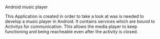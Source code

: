 Android music player

This Application is created in order to take a look at was is needed to develop a music player in Android. It contains services which are bound to Activitys for communication.
This allows the media player to keep functioning and being reacheable even after the activity is closed.

